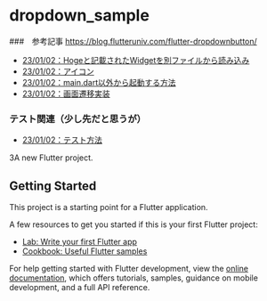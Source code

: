 # dropdown_sample

###　参考記事
https://blog.flutteruniv.com/flutter-dropdownbutton/
- [23/01/02：Hogeと記載されたWidgetを別ファイルから読み込み](https://www.lisz-works.com/entry/flutter-widget-file)
- [23/01/02：アイコン](https://blog.flutteruniv.com/widget-icon/)
- [23/01/02：main.dart以外から起動する方法](https://flutter.salon/flutter/not_main_dart/)
- [23/01/02：画面遷移実装](https://codezine.jp/article/detail/14271)

### テスト関連（少し先だと思うが）
- [23/01/02：テスト方法](https://flutter.salon/flutter/test-cheat-sheet/)


3A new Flutter project.

## Getting Started

This project is a starting point for a Flutter application.

A few resources to get you started if this is your first Flutter project:

- [Lab: Write your first Flutter app](https://docs.flutter.dev/get-started/codelab)
- [Cookbook: Useful Flutter samples](https://docs.flutter.dev/cookbook)

For help getting started with Flutter development, view the
[online documentation](https://docs.flutter.dev/), which offers tutorials,
samples, guidance on mobile development, and a full API reference.
